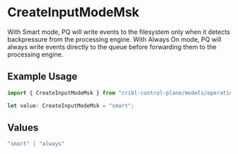 # CreateInputModeMsk

With Smart mode, PQ will write events to the filesystem only when it detects backpressure from the processing engine. With Always On mode, PQ will always write events directly to the queue before forwarding them to the processing engine.

## Example Usage

```typescript
import { CreateInputModeMsk } from "cribl-control-plane/models/operations";

let value: CreateInputModeMsk = "smart";
```

## Values

```typescript
"smart" | "always"
```